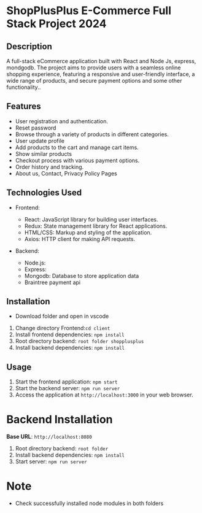 # ShopPlusPlus E-Commerce Full Stack Project 2024


## Description

A full-stack eCommerce application built with React and Node Js, express, mondgodb. The project aims to provide users with a seamless online shopping experience, featuring a responsive and user-friendly interface, a wide range of products, and secure payment options and some other functionality..


## Features

- User registration and authentication.
- Reset password 
- Browse through a variety of products in different categories.
- User update profile
- Add products to the cart and manage cart items.
- Show similar products
- Checkout process with various payment options.
- Order history and tracking.
- About us, Contact, Privacy Policy Pages


## Technologies Used

- Frontend:
  - React: JavaScript library for building user interfaces.
  - Redux: State management library for React applications.
  - HTML/CSS: Markup and styling of the application.
  - Axios: HTTP client for making API requests.
 

- Backend:
  - Node.js:
  - Express:
  - Mongodb: Database to store application data
  - Braintree payment api

  

## Installation
  - Download folder and open in vscode
1. Change directory Frontend:`cd client`
2. Install frontend dependencies: `npm install`
3. Root directory backend: `root folder shopplusplus`
4. Install backend dependencies: `npm install`

## Usage

1. Start the frontend application: `npm start`
2. Start the backend server: `npm run server`
3. Access the application at `http://localhost:3000` in your web browser.



# Backend Installation

**Base URL**: `http://localhost:8080`

   1. Root directory backend: `root folder`
   2. Install backend dependencies: `npm install`
   3. Start server: `npm run server`


# Note 

  - Check successfully installed node modules in both folders
  


